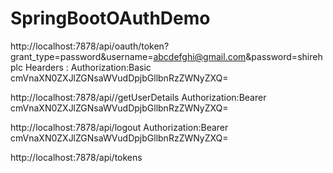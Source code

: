 # SpringBootOAuthDemo

http://localhost:7878/api/oauth/token?grant_type=password&username=abcdefghi@gmail.com&password=shirehplc
Hearders : Authorization:Basic cmVnaXN0ZXJlZGNsaWVudDpjbGllbnRzZWNyZXQ=

http://localhost:7878/api//getUserDetails
Authorization:Bearer cmVnaXN0ZXJlZGNsaWVudDpjbGllbnRzZWNyZXQ=

http://localhost:7878/api/logout
Authorization:Bearer cmVnaXN0ZXJlZGNsaWVudDpjbGllbnRzZWNyZXQ=

http://localhost:7878/api/tokens



